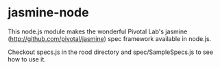 jasmine-node
======

This node.js module makes the wonderful Pivotal Lab's jasmine (http://github.com/pivotal/jasmine) spec framework available in node.js.

Checkout specs.js in the rood directory and spec/SampleSpecs.js to see how to use it.

